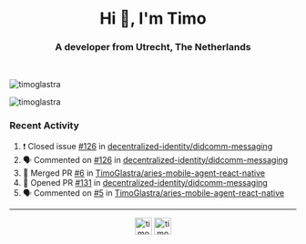 <h1 align="center">Hi 👋, I'm Timo</h1>
<h3 align="center">A developer from Utrecht, The Netherlands</h3>
<br/>
<!-- https://github.com/rahuldkjain/github-profile-readme-generator --!>

<p align="left"><img src="https://github-readme-stats.vercel.app/api?username=timoglastra&show_icons=true&count_private=true&" alt="timoglastra" /></p>

<!--
Github language stats
<p align="left"><img src="https://github-readme-stats.vercel.app/api/top-langs/?username=timoglastra&layout=compact" alt="timoglastra" /><p>
-->

<!-- Codestats language stats -->
<p align="left"><img src="https://codestats-readme.vercel.app/api/top-langs/?username=timoglastra&layout=compact&language_count=12" alt="timoglastra" /><p>  
  
<h3>Recent Activity</h3>

<!--START_SECTION:activity-->
1. ❗️ Closed issue [#126](https://github.com/decentralized-identity/didcomm-messaging/issues/126) in [decentralized-identity/didcomm-messaging](https://github.com/decentralized-identity/didcomm-messaging)
2. 🗣 Commented on [#126](https://github.com/decentralized-identity/didcomm-messaging/issues/126) in [decentralized-identity/didcomm-messaging](https://github.com/decentralized-identity/didcomm-messaging)
3. 🎉 Merged PR [#6](https://github.com/TimoGlastra/aries-mobile-agent-react-native/pull/6) in [TimoGlastra/aries-mobile-agent-react-native](https://github.com/TimoGlastra/aries-mobile-agent-react-native)
4. 💪 Opened PR [#131](https://github.com/decentralized-identity/didcomm-messaging/pull/131) in [decentralized-identity/didcomm-messaging](https://github.com/decentralized-identity/didcomm-messaging)
5. 🗣 Commented on [#5](https://github.com/TimoGlastra/aries-mobile-agent-react-native/issues/5) in [TimoGlastra/aries-mobile-agent-react-native](https://github.com/TimoGlastra/aries-mobile-agent-react-native)
<!--END_SECTION:activity-->

---

<p align="center">
<a href="https://twitter.com/timoglastra" target="blank"><img align="center" src="https://cdn.jsdelivr.net/npm/simple-icons@3.0.1/icons/twitter.svg" alt="timoglastra" height="30" width="30" /></a>
<a href="https://linkedin.com/in/timoglastra" target="blank"><img align="center" src="https://cdn.jsdelivr.net/npm/simple-icons@3.0.1/icons/linkedin.svg" alt="timoglastra" height="30" width="30" /></a>
</p>



